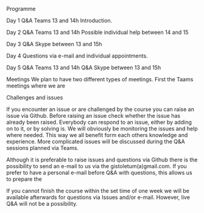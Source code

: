Programme 


Day 1 
Q&A Teams 13 and 14h
Introduction. 

Day 2 
Q&A Teams 13 and 14h
Possible individual help between 14 and 15

Day 3 
Q&A Skype between 13 and 15h

Day 4 
Questions via e-mail and individual appointments. 

Day 5
Q&A Teams 13 and 14h
Q&A Skype between 13 and 15h

Meetings
We plan to have two different types of meetings. First the Taams meetings where we are 

Challenges and issues 

If you encounter an issue or are challenged by the course you can raise an issue via Github. Before raising an issue check whether the issue has already been raised. 
Everybody can respond to an issue, either by adding on to it, or by solving is. We will obviously be monitoring the issues and help where needed. This way we all benefit form each others knowledge and experience. 
More complicated issues will be discussed during the Q&A sessions planned via Teams. 


Although it is preferable to raise issues and questions via Github there is the possibility to send an e-mail to us via the gistoletum(a)gmail.com.
If you prefer to have a personal e-mail before Q&A with questions, this allows us to prepare the 


If you cannot finish the course within the set time of one week we will be available afterwards for questions via Issues and/or e-mail. However, live Q&A will not be a possibility.
